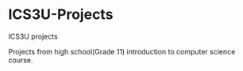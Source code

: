 # ICS3U-Projects
ICS3U projects 

Projects from high school(Grade 11) introduction to computer science course.
